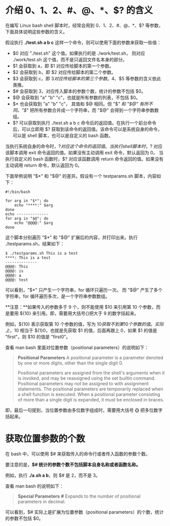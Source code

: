 # 介绍 $0、$1、$2、$#、$@、$*、$? 的含义

在编写 Linux bash shell 脚本时，经常会用到 $0、$1、$2、$#、$@、$*、$? 等参数，下面具体说明这些参数的含义。

假设执行 **./test.sh a b c** 这样一个命令，则可以使用下面的参数来获取一些值：

- $0 对应 "./test.sh" 这个值。如果执行的是 ./work/test.sh， 则对应 ./work/test.sh 这个值，而不是只返回文件名本身的部分。
- $1 会获取到 a，即 $1 对应传给脚本的第一个参数。
- $2 会获取到 b，即 $2 对应传给脚本的第二个参数。
- $3 会获取到 c，即 $3 对应传给脚本的第三个参数。$4、$5 等参数的含义依此类推。
- $# 会获取到 3，对应传入脚本的参数个数，统计的参数不包括 $0。
- $@ 会获取到 "a" "b" "c"，也就是所有参数的列表，不包括 $0。
- $* 也会获取到 "a" "b" "c"， 其值和 $@ 相同。但 "$*" 和 "$@" 有所不同。"$*" 把所有参数合并成一个字符串，而 "$@" 会得到一个字符串参数数组。
- $? 可以获取到执行 ./test.sh a b c 命令后的返回值。在执行一个前台命令后，可以立即用 $? 获取到该命令的返回值。该命令可以是系统自身的命令，可以是 shell 脚本，也可以是自定义的 bash 函数。

当执行系统自身的命令时，$? 对应这个命令的返回值。
当执行 shell 脚本时，$? 对应该脚本调用 exit 命令返回的值。如果没有主动调用 exit 命令，默认返回为 0。
当执行自定义的 bash 函数时，$? 对应该函数调用 return 命令返回的值。如果没有主动调用 return 命令，默认返回为 0。

下面举例说明 "$*" 和 "$@" 的差异。假设有一个 testparams.sh 脚本，内容如下：

```shell
#!/bin/bash

for arg in "$*"; do
    echo "****:" $arg
done
echo --------------
for arg in "$@"; do
    echo "@@@@:" $arg
done
```

这个脚本分别遍历 "$*" 和 "$@" 扩展后的内容，并打印出来。执行 ./testparams.sh，结果如下：

```shell
$ ./testparams.sh This is a test
****: This is a test
--------------
@@@@: This
@@@@: is
@@@@: a
@@@@: test
```

可以看到，"$*" 只产生一个字符串，for 循环只遍历一次。
而 "$@" 产生了多个字符串，for 循环遍历多次，是一个字符串参数数组。

**注意：**如果传入的参数多于 9 个，则不能使用 $10 来引用第 10 个参数，而是要用 ${10} 来引用。即，需要用大括号{}把大于 9 的数字括起来。

例如，${10} 表示获取第 10 个参数的值，写为 $10 获取不到第 10 个参数的值。实际上，$10 相当于 ${1}0，也就是先获取 $1 的值，后面再跟上 0，如果 $1 的值是 "first"，则 $10 的值是 "first0"。

查看 man bash 里面对位置参数（positional parameters）的说明如下：

> **Positional Parameters**
> A positional parameter is a parameter denoted by one or more digits, other than the single digit 0.
>
> Positional parameters are assigned from the shell's arguments when it is invoked, and may be reassigned using the set builtin command. Positional parameters may not be assigned to with assignment statements. The positional parameters are temporarily replaced when a shell function is executed.
> When a positional parameter consisting of more than a single digit is expanded, it must be enclosed in braces.



即，最后一句提到，当位置参数由多位数字组成时，需要用大括号 **{}** 把多位数字括起来。



# 获取位置参数的个数

在 bash 中，可以使用 $# 来获取传入的命令行或者传入函数的参数个数。

要注意的是，**$# 统计的参数个数不包括脚本自身名称或者函数名称。**

例如，执行 **./a.sh a b**，则 $# 是 2，而不是 3。

查看 man bash 的说明如下：

> **Special Parameters**
> **#** Expands to the number of positional parameters in decimal.



可以看到，$# 实际上是扩展为位置参数（positional parameters）的个数，统计的参数不包括 $0。


